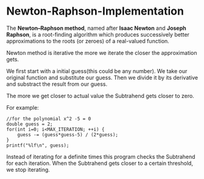 # Newton-Raphson-Implementation

The **Newton–Raphson method**, named after **Isaac Newton** and **Joseph Raphson**, is
a root-finding algorithm which produces successively better approximations
to the roots (or zeroes) of a real-valued function.

Newton method is iterative the more we iterate the closer the approximation gets.

We first start with a initial guess(this could be any number).
We take our original function and substitute our guess.
Then we divide it by its derivative
and substract the result from our guess.

The more we get closer to actual value
the Subtrahend gets closer to zero.

For example:
```
//for the polynomial x^2 -5 = 0
double guess = 2;
for(int i=0; i<MAX_ITERATION; ++i) {
    guess -= (guess*guess-5) / (2*guess);
}
printf("%lf\n", guess);
```

Instead of iterating for a definite times
this program checks the Subtrahend for each iteration.
When the Subtrahend gets closer to a certain threshold,
we stop iterating.
